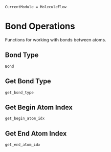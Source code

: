 ```@meta
CurrentModule = MoleculeFlow
```

# Bond Operations

Functions for working with bonds between atoms.

## Bond Type

```@docs
Bond
```

## Get Bond Type

```@docs
get_bond_type
```

## Get Begin Atom Index

```@docs
get_begin_atom_idx
```

## Get End Atom Index

```@docs
get_end_atom_idx
```